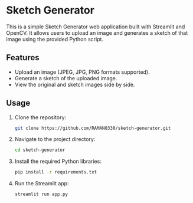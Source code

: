 # Sketch Generator

This is a simple Sketch Generator web application built with Streamlit and OpenCV. It allows users to upload an image and generates a sketch of that image using the provided Python script.

## Features

- Upload an image (JPEG, JPG, PNG formats supported).
- Generate a sketch of the uploaded image.
- View the original and sketch images side by side.

## Usage

1. Clone the repository:

   ```bash
   git clone https://github.com/RAMAN0330/sketch-generator.git
2. Navigate to the project directory:

   ```bash
   cd sketch-generator
3. Install the required Python libraries:
   
   ```bash
   pip install -r requirements.txt
4. Run the Streamlit app:

   ```bash
   streamlit run app.py
